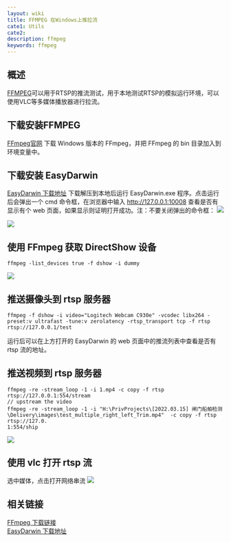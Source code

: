 ```yaml
---
layout: wiki
title: FFMPEG 在Windows上推拉流
cate1: Utils
cate2:
description: ffmpeg
keywords: ffmpeg
---
```


## 概述
[FFMPEG](https://ffmpeg.org/download.html)可以用于RTSP的推流测试，用于本地测试RTSP的模拟运行环境，可以使用VLC等多媒体播放器进行拉流。

## 下载安装FFMPEG
[FFmpeg官网](https://ffmpeg.org/download.html) 下载 Windows 版本的 FFmpeg，并把 FFmpeg 的 bin 目录加入到环境变量中。


## 下载安装 EasyDarwin
[EasyDarwin 下载地址](https://github.com/EasyDarwin/EasyDarwin/releases)
下载解压到本地后运行 EasyDarwin.exe 程序。点击运行后会弹出一个 cmd 命令框，在浏览器中输入 http://127.0.0.1:10008 查看是否有显示有个 web 页面，如果显示则证明打开成功。注：不要关闭弹出的命令框：
![](https://note.youdao.com/yws/api/personal/file/WEBd16abdad7fbce45117d439256327c050?method=download&shareKey=9fa7b06a77a9d8f4969b016b4beb1423)


![](https://note.youdao.com/yws/api/personal/file/WEB228bd316ad9582a241b23748775da0b3?method=download&shareKey=6e2d0e40fb85587db425f6dfb20196a7)



## 使用 FFmpeg 获取 DirectShow 设备
```
ffmpeg -list_devices true -f dshow -i dummy
```
![](https://note.youdao.com/yws/api/personal/file/WEBe76912d8e60f6c783468f1e48bdc1c62?method=download&shareKey=2598daa8c8a2d8c108834e5893d676ed)
## 推送摄像头到 rtsp 服务器
```
ffmpeg -f dshow -i video="Logitech Webcam C930e" -vcodec libx264 -preset:v ultrafast -tune:v zerolatency -rtsp_transport tcp -f rtsp rtsp://127.0.0.1/test
```
运行后可以在上方打开的 EasyDarwin 的 web 页面中的推流列表中查看是否有 rtsp 流的地址。

## 推送视频到 rtsp 服务器
```
ffmpeg -re -stream_loop -1 -i 1.mp4 -c copy -f rtsp rtsp://127.0.0.1:554/stream
// upstream the video
ffmpeg -re -stream_loop -1 -i "H:\PrivProjects\[2022.03.15] 闸门船舶检测\Delivery\images\test_multiple_right_left_Trim.mp4"  -c copy -f rtsp rtsp://127.0.
1:554/ship
```
![](https://note.youdao.com/yws/api/personal/file/WEB9faff3fd05cb0cbdce9c381c345e2764?method=download&shareKey=c221cea2f5aadbeb51dc61c401d6243b)

## 使用 vlc 打开 rtsp 流
选中媒体，点击打开网络串流
![](https://note.youdao.com/yws/api/personal/file/WEB8b6cb2b181d67e399d0822147fea8eb0?method=download&shareKey=88ac84e88dcacbdf156290fdcd3c2877)

## 相关链接
[FFmpeg 下载链接](https://ffmpeg.org/download.html)  
[EasyDarwin 下载地址](https://github.com/EasyDarwin/EasyDarwin/releases)